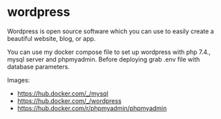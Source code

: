 # wordpress
Wordpress is open source software which you can use to easily create a beautiful website, blog, or app. 

You can use my docker compose file to set up wordpress with php 7.4., mysql server and phpmyadmin. Before deploying grab .env file with database parameters.

Images:
- https://hub.docker.com/_/mysql
- https://hub.docker.com/_/wordpress
- https://hub.docker.com/r/phpmyadmin/phpmyadmin

